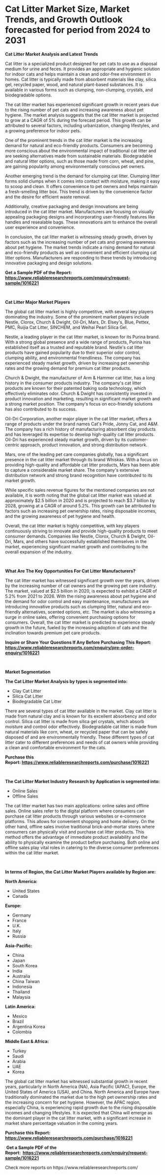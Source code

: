 <p><h1>Cat Litter Market Size, Market Trends, and Growth Outlook forecasted for period from 2024 to 2031</h1></p><p><strong>Cat Litter Market Analysis and Latest Trends</strong></p>
<p><p>Cat litter is a specialized product designed for pet cats to use as a disposal medium for urine and feces. It provides an appropriate and hygienic solution for indoor cats and helps maintain a clean and odor-free environment in homes. Cat litter is typically made from absorbent materials like clay, silica gel, recycled paper, wood, and natural plant-based substances. It is available in various forms such as clumping, non-clumping, crystals, and biodegradable options.</p><p>The cat litter market has experienced significant growth in recent years due to the rising number of pet cats and increasing awareness about pet hygiene. The market analysis suggests that the cat litter market is projected to grow at a CAGR of 5% during the forecast period. This growth can be attributed to several factors, including urbanization, changing lifestyles, and a growing preference for indoor pets.</p><p>One of the prominent trends in the cat litter market is the increasing demand for natural and eco-friendly products. Consumers are becoming more conscious about the environmental impact of traditional cat litter and are seeking alternatives made from sustainable materials. Biodegradable and natural litter options, such as those made from corn, wheat, and pine, are gaining popularity among environmentally conscious pet owners.</p><p>Another emerging trend is the demand for clumping cat litter. Clumping litter forms solid clumps when it comes into contact with moisture, making it easy to scoop and clean. It offers convenience to pet owners and helps maintain a fresh-smelling litter box. This trend is driven by the convenience factor and the desire for efficient waste removal.</p><p>Additionally, creative packaging and design innovations are being introduced in the cat litter market. Manufacturers are focusing on visually appealing packaging designs and incorporating user-friendly features like handles and resealable bags. These innovations aim to enhance the overall user experience and convenience.</p><p>In conclusion, the cat litter market is witnessing steady growth, driven by factors such as the increasing number of pet cats and growing awareness about pet hygiene. The market trends indicate a rising demand for natural and eco-friendly products as well as convenient and efficient clumping cat litter options. Manufacturers are responding to these trends by introducing innovative packaging and design solutions.</p></p>
<p><strong>Get a Sample PDF of the Report:&nbsp; <a href="https://www.reliableresearchreports.com/enquiry/request-sample/1016221">https://www.reliableresearchreports.com/enquiry/request-sample/1016221</a></strong></p>
<p>&nbsp;</p>
<p><strong>Cat Litter Major Market Players</strong></p>
<p><p>The global cat litter market is highly competitive, with several key players dominating the industry. Some of the prominent market players include Nestle, Clorox, Church & Dwight, Oil-Dri, Mars, Dr. Elsey's, Blue, Pettex, PMC, Ruijia Cat Litter, SINCHEM, and Weihai Pearl Silica Gel.</p><p>Nestle, a leading player in the cat litter market, is known for its Purina brand. With a strong global presence and a wide range of products, Purina has established itself as a trusted and reputable brand. Nestle's cat litter products have gained popularity due to their superior odor control, clumping ability, and environmental friendliness. The company has experienced steady market growth, driven by increasing pet ownership rates and the growing demand for premium cat litter products.</p><p>Church & Dwight, the manufacturer of Arm & Hammer cat litter, has a long history in the consumer products industry. The company's cat litter products are known for their patented baking soda technology, which effectively eliminates odor. Church & Dwight has consistently invested in product innovation and marketing, resulting in significant market growth and a strong market position. The company's focus on eco-friendly solutions has also contributed to its success.</p><p>Oil-Dri Corporation, another major player in the cat litter market, offers a range of products under the brand names Cat's Pride, Jonny Cat, and A&M. The company has a rich history of manufacturing absorbent clay products and has leveraged its expertise to develop high-quality cat litter products. Oil-Dri has experienced steady market growth, driven by its customer-centric approach, product innovation, and strong distribution network.</p><p>Mars, one of the leading pet care companies globally, has a significant presence in the cat litter market through its brand Whiskas. With a focus on providing high-quality and affordable cat litter products, Mars has been able to capture a considerable market share. The company's extensive distribution network and strong brand recognition have contributed to its market growth.</p><p>While specific sales revenue figures for the mentioned companies are not available, it is worth noting that the global cat litter market was valued at approximately $2.5 billion in 2020 and is projected to reach $3.7 billion by 2028, growing at a CAGR of around 5.2%. This growth can be attributed to factors such as increasing pet ownership rates, rising disposable incomes, and the growing awareness of pet hygiene and health.</p><p>Overall, the cat litter market is highly competitive, with key players continuously striving to innovate and provide high-quality products to meet consumer demands. Companies like Nestle, Clorox, Church & Dwight, Oil-Dri, Mars, and others have successfully established themselves in the market, experiencing significant market growth and contributing to the overall expansion of the industry.</p></p>
<p>&nbsp;</p>
<p><strong>What Are The Key Opportunities For Cat Litter Manufacturers?</strong></p>
<p><p>The cat litter market has witnessed significant growth over the years, driven by the increasing number of cat owners and the growing pet care industry. The market, valued at $2.5 billion in 2020, is expected to exhibit a CAGR of 5.2% from 2021 to 2026. With the rising awareness about pet hygiene and the demand for odor control and easy maintenance, manufacturers are introducing innovative products such as clumping litter, natural and eco-friendly alternatives, scented options, etc. The market is also witnessing a surge in online sales, offering convenient purchasing options for consumers. Overall, the cat litter market is predicted to experience steady growth in the future, fueled by the increasing adoption of cats and the inclination towards premium pet care products.</p></p>
<p><strong>Inquire or Share Your Questions If Any Before Purchasing This Report: <a href="https://www.reliableresearchreports.com/enquiry/pre-order-enquiry/1016221">https://www.reliableresearchreports.com/enquiry/pre-order-enquiry/1016221</a></strong></p>
<p>&nbsp;</p>
<p><strong>Market Segmentation</strong></p>
<p><strong>The Cat Litter Market Analysis by types is segmented into:</strong></p>
<p><ul><li>Clay Cat Litter</li><li>Silica Cat Litter</li><li>Biodegradable Cat Litter</li></ul></p>
<p><p>There are several types of cat litter available in the market. Clay cat litter is made from natural clay and is known for its excellent absorbency and odor control. Silica cat litter is made from silica gel crystals, which absorb moisture and control odor effectively. Biodegradable cat litter is made from natural materials like corn, wheat, or recycled paper that can be safely disposed of and are environmentally friendly. These different types of cat litter cater to different preferences and needs of cat owners while providing a clean and comfortable environment for the cats.</p></p>
<p><strong>Purchase this Report:&nbsp;<a href="https://www.reliableresearchreports.com/purchase/1016221">https://www.reliableresearchreports.com/purchase/1016221</a></strong></p>
<p>&nbsp;</p>
<p><strong>The Cat Litter Market Industry Research by Application is segmented into:</strong></p>
<p><ul><li>Online Sales</li><li>Offline Sales</li></ul></p>
<p><p>The cat litter market has two main applications: online sales and offline sales. Online sales refer to the digital platform where consumers can purchase cat litter products through various websites or e-commerce platforms. This allows for convenient shopping and home delivery. On the other hand, offline sales involve traditional brick-and-mortar stores where consumers can physically visit and purchase cat litter products. This method offers the advantage of immediate product availability and the ability to physically examine the product before purchasing. Both online and offline sales play vital roles in catering to the diverse consumer preferences within the cat litter market.</p></p>
<p>&nbsp;</p>
<p><strong>In terms of Region, the Cat Litter Market Players available by Region are:</strong></p>
<p>
    <p> <strong> North America: </strong>
        <ul>
            <li>United States</li>
            <li>Canada</li>
        </ul>
        </p> 
    <p> <strong> Europe: </strong>
        <ul>
            <li>Germany</li>
            <li>France</li>
            <li>U.K.</li>
            <li>Italy</li>
            <li>Russia</li>
        </ul>
        </p> 
    <p> <strong> Asia-Pacific: </strong>
        <ul>
            <li>China</li>
            <li>Japan</li>
            <li>South Korea</li>
            <li>India</li>
            <li>Australia</li>
            <li>China Taiwan</li>
            <li>Indonesia</li>
            <li>Thailand</li>
            <li>Malaysia</li>
        </ul>
        </p> 
    <p> <strong> Latin America: </strong>
        <ul>
            <li>Mexico</li>
            <li>Brazil</li>
            <li>Argentina Korea</li>
            <li>Colombia</li>
        </ul>
        </p> 
    <p> <strong> Middle East & Africa: </strong>
        <ul>
            <li>Turkey</li>
            <li>Saudi</li>
            <li>Arabia</li>
            <li>UAE</li>
            <li>Korea</li>
        </ul>
    </p>
    </p>
<p><p>The global cat litter market has witnessed substantial growth in recent years, particularly in North America (NA), Asia Pacific (APAC), Europe, the United States of America (USA), and China. North America and Europe have traditionally dominated the market due to the high pet ownership rates and the increasing concern for pet hygiene. However, the APAC region, especially China, is experiencing rapid growth due to the rising disposable incomes and changing lifestyles. It is expected that China will emerge as the dominant player in the cat litter market, with a significant increase in market share percentage valuation in the coming years.</p></p>
<p><strong>Purchase this Report: <a href="https://www.reliableresearchreports.com/purchase/1016221">https://www.reliableresearchreports.com/purchase/1016221</a></strong></p>
<p>&nbsp;<strong>Get a Sample PDF of the Report:&nbsp;&nbsp;<a href="https://www.reliableresearchreports.com/enquiry/request-sample/1016221">https://www.reliableresearchreports.com/enquiry/request-sample/1016221</a></strong></p>
<p><strong></strong></p>
<p>Check more reports on https://www.reliableresearchreports.com/</p>